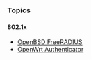 ### Topics

#### 802.1x
* [OpenBSD FreeRADIUS](./topics/freeradius/)
* [OpenWrt Authenticator](./topics/openwrt/)
